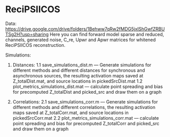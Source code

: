 # ReciPSIICOS

Data: https://drive.google.com/drive/folders/1Behww7qRw2fMDG5jxIShGwfZRBUTSg2H?usp=sharing Here you can find forward model sparse and reduced, channels, generated noise, C_re, Upwr and Apwr matrices for whitened ReciPSIICOS reconstruction.

Simulations:

  1. Distances:
	1.1 save_simulations_dist.m — Generate simulations for different methods and different distances for synchronous and asynchronous sources, the resulting activation maps saved at Z_totalDist.mat, and source locations in pickedSrcDist.mat
	1.2 plot_metrics_simulations_dist.mat — calculate point spreading and bias for precomputed Z_totalDist and picked_src and draw them on a graph

  2. Correlations:
	2.1 save_simulations_corr.m — Generate simulations for different methods and different correlations, the resulting activation maps saved at Z_totalCorr.mat, and source locations in pickedSrcCorr.mat
	2.2 plot_metrics_simulations_corr.mat — calculate point spreading and bias for precomputed Z_totalCorr and picked_src and draw them on a graph
